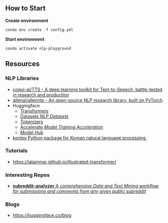 ## How to Start

**Create environment**
```
conda env create -f config.yml
```

**Start environment**
```
conda activate nlp-playground
```

## Resources

### NLP Libraries
- [coqui-ai/TTS - A deep learning toolkit for Text-to-Speech, battle-tested in research and production](https://github.com/coqui-ai/TTS)
- [allenai/allennlp - An open-source NLP research library, built on PyTorch](https://github.com/allenai/allennlp)
- Huggingface
  - [Transformers](https://github.com/huggingface/transformers)
  - [Datasets _NLP Datasets_](https://github.com/huggingface/datasets)
  - [Tokenizers](https://github.com/huggingface/tokenizers)
  - [Accelerate _Model Training Acceleration_](https://github.com/huggingface/accelerate)
  - [Model Hub](https://huggingface.co/models)
- [konlpy Python package for Korean natural language processing. ](https://github.com/konlpy/konlpy)

### Tutorials
- https://jalammar.github.io/illustrated-transformer/


### Interesting Repos
- [**subreddit-analyzer** _A comprehensive Data and Text Mining workflow for submissions and comments from any given public subreddit_](https://github.com/PhantomInsights/subreddit-analyzer)


### Blogs
- https://huggingface.co/blog
